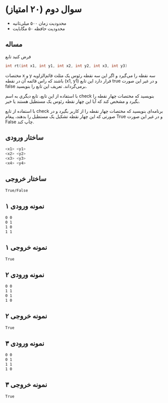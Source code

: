 # سوال دوم (۲۰ امتیاز)

+ محدودیت زمان ۵۰۰ میلی‌ثانیه
+ محدودیت حافظه ۵۰ مگابایت

## مساله
فرض كنيد تابع

```c
int rt(int x1, int y1, int x2, int y2, int x3, int y3)
```

مختصات x و y سه نقطه را می‌گیرد و اگر اين سه نقطه رئوس یک مثلث قائم‌الزاويه باشند كه راس قائمه آن در نقطه
(x1, y1)
قرار دارد اين تابع true و در غير اين صورت false بر‌می‌گرداند. تعریف این تابع را بنویسید.

با استفاده از اين تابع، تابع ديگري به اسم check بنويسيد كه مختصات چهار نقطه را بگيرد و مشخص كند كه آيا اين چهار نقطه رئوس يک مستطيل هستند يا خیر.

با استفاده از تابع check برنامه‌ای بنویسید که مختصات چهار نقطه را از کاربر بگیرد و در صورتی که این چهار نقطه تشکیل یک مستطیل را بدهند، پیغام True و در غیر این صورت False چاپ کند.

## ساختار ورودی

```sh
<x1> <y1>
<x2> <y2>
<x3> <y3>
<x4> <y4>
```

## ساختار خروجی

```sh
True/False
```

## نمونه ورودی ۱

```sh
0 0
0 1
1 0
1 1
```

## نمونه خروجی ۱

```sh
True
```

## نمونه ورودی ۲

```sh
0 0
1 1
0 1
1 0
```

## نمونه خروجی ۲

```sh
True
```

## نمونه ورودی ۳

```sh
0 0
0 1
1 1
1 0
```

## نمونه خروجی ۳

```sh
True
```
